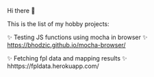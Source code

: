 Hi there 👋

This is the list of my hobby projects:

✨ Testing JS functions using mocha in browser ✨  
https://bhodzic.github.io/mocha-browser/

✨ Fetching fpl data and mapping results ✨  
hhttps://fpldata.herokuapp.com/

